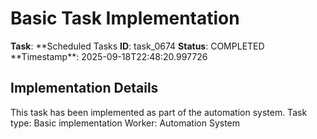 # Basic Task Implementation

**Task**: **Scheduled Tasks
**ID**: task_0674
**Status**: COMPLETED
**Timestamp\*\*: 2025-09-18T22:48:20.997726

## Implementation Details

This task has been implemented as part of the automation system.
Task type: Basic implementation
Worker: Automation System
